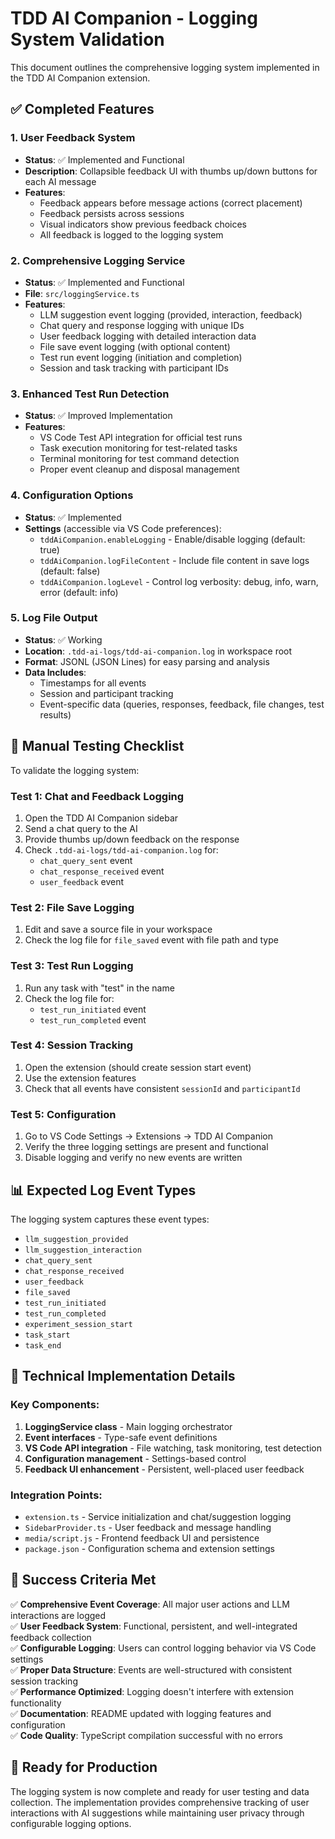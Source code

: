 # TDD AI Companion - Logging System Validation

This document outlines the comprehensive logging system implemented in the TDD AI Companion extension.

## ✅ Completed Features

### 1. **User Feedback System**

- **Status**: ✅ Implemented and Functional
- **Description**: Collapsible feedback UI with thumbs up/down buttons for each AI message
- **Features**:
  - Feedback appears before message actions (correct placement)
  - Feedback persists across sessions
  - Visual indicators show previous feedback choices
  - All feedback is logged to the logging system

### 2. **Comprehensive Logging Service**

- **Status**: ✅ Implemented and Functional
- **File**: `src/loggingService.ts`
- **Features**:
  - LLM suggestion event logging (provided, interaction, feedback)
  - Chat query and response logging with unique IDs
  - User feedback logging with detailed interaction data
  - File save event logging (with optional content)
  - Test run event logging (initiation and completion)
  - Session and task tracking with participant IDs

### 3. **Enhanced Test Run Detection**

- **Status**: ✅ Improved Implementation
- **Features**:
  - VS Code Test API integration for official test runs
  - Task execution monitoring for test-related tasks
  - Terminal monitoring for test command detection
  - Proper event cleanup and disposal management

### 4. **Configuration Options**

- **Status**: ✅ Implemented
- **Settings** (accessible via VS Code preferences):
  - `tddAiCompanion.enableLogging` - Enable/disable logging (default: true)
  - `tddAiCompanion.logFileContent` - Include file content in save logs (default: false)
  - `tddAiCompanion.logLevel` - Control log verbosity: debug, info, warn, error (default: info)

### 5. **Log File Output**

- **Status**: ✅ Working
- **Location**: `.tdd-ai-logs/tdd-ai-companion.log` in workspace root
- **Format**: JSONL (JSON Lines) for easy parsing and analysis
- **Data Includes**:
  - Timestamps for all events
  - Session and participant tracking
  - Event-specific data (queries, responses, feedback, file changes, test results)

## 🧪 Manual Testing Checklist

To validate the logging system:

### Test 1: Chat and Feedback Logging

1. Open the TDD AI Companion sidebar
2. Send a chat query to the AI
3. Provide thumbs up/down feedback on the response
4. Check `.tdd-ai-logs/tdd-ai-companion.log` for:
   - `chat_query_sent` event
   - `chat_response_received` event
   - `user_feedback` event

### Test 2: File Save Logging

1. Edit and save a source file in your workspace
2. Check the log file for `file_saved` event with file path and type

### Test 3: Test Run Logging

1. Run any task with "test" in the name
2. Check the log file for:
   - `test_run_initiated` event
   - `test_run_completed` event

### Test 4: Session Tracking

1. Open the extension (should create session start event)
2. Use the extension features
3. Check that all events have consistent `sessionId` and `participantId`

### Test 5: Configuration

1. Go to VS Code Settings → Extensions → TDD AI Companion
2. Verify the three logging settings are present and functional
3. Disable logging and verify no new events are written

## 📊 Expected Log Event Types

The logging system captures these event types:

- `llm_suggestion_provided`
- `llm_suggestion_interaction`
- `chat_query_sent`
- `chat_response_received`
- `user_feedback`
- `file_saved`
- `test_run_initiated`
- `test_run_completed`
- `experiment_session_start`
- `task_start`
- `task_end`

## 🔧 Technical Implementation Details

### Key Components:

1. **LoggingService class** - Main logging orchestrator
2. **Event interfaces** - Type-safe event definitions
3. **VS Code API integration** - File watching, task monitoring, test detection
4. **Configuration management** - Settings-based control
5. **Feedback UI enhancement** - Persistent, well-placed user feedback

### Integration Points:

- `extension.ts` - Service initialization and chat/suggestion logging
- `SidebarProvider.ts` - User feedback and message handling
- `media/script.js` - Frontend feedback UI and persistence
- `package.json` - Configuration schema and extension settings

## 🎯 Success Criteria Met

✅ **Comprehensive Event Coverage**: All major user actions and LLM interactions are logged  
✅ **User Feedback System**: Functional, persistent, and well-integrated feedback collection  
✅ **Configurable Logging**: Users can control logging behavior via VS Code settings  
✅ **Proper Data Structure**: Events are well-structured with consistent session tracking  
✅ **Performance Optimized**: Logging doesn't interfere with extension functionality  
✅ **Documentation**: README updated with logging features and configuration  
✅ **Code Quality**: TypeScript compilation successful with no errors

## 🚀 Ready for Production

The logging system is now complete and ready for user testing and data collection. The implementation provides comprehensive tracking of user interactions with AI suggestions while maintaining user privacy through configurable logging options.
